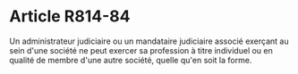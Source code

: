 # Article R814-84

Un administrateur judiciaire ou un mandataire judiciaire associé exerçant au sein d'une société ne peut exercer sa profession à titre individuel ou en qualité de membre d'une autre société, quelle qu'en soit la forme.